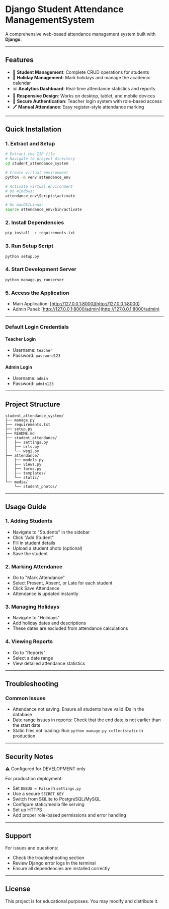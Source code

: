 # Django Student Attendance ManagementSystem

A comprehensive web-based attendance management system built with **Django**.

---

## Features

- 👥 **Student Management**: Complete CRUD operations for students  
- 📅 **Holiday Management**: Mark holidays and manage the academic calendar  
- 📊 **Analytics Dashboard**: Real-time attendance statistics and reports  
- 📱 **Responsive Design**: Works on desktop, tablet, and mobile devices  
- 🔐 **Secure Authentication**: Teacher login system with role-based access  
- 🖊 **Manual Attendance**: Easy register-style attendance marking  

---

## Quick Installation

### 1. Extract and Setup

```bash
# Extract the ZIP file
# Navigate to project directory
cd student_attendance_system

# Create virtual environment
python -m venv attendance_env

# Activate virtual environment
# On Windows:
attendance_env\Scripts\activate

# On macOS/Linux:
source attendance_env/bin/activate
```

### 2. Install Dependencies

```bash
pip install -r requirements.txt
```

### 3. Run Setup Script

```bash
python setup.py
```

### 4. Start Development Server

```bash
python manage.py runserver
```

### 5. Access the Application

- Main Application: [http://127.0.0.1:8000](http://127.0.0.1:8000)
- Admin Panel: [http://127.0.0.1:8000/admin](http://127.0.0.1:8000/admin)

---

### Default Login Credentials

#### Teacher Login

- Username: `teacher`
- Password: `password123`

#### Admin Login

- Username: `admin`
- Password: `admin123`

---

## Project Structure

```
student_attendance_system/
├── manage.py
├── requirements.txt
├── setup.py
├── README.md
├── student_attendance/
│   ├── settings.py
│   ├── urls.py
│   └── wsgi.py
├── attendance/
│   ├── models.py
│   ├── views.py
│   ├── forms.py
│   ├── templates/
│   └── static/
└── media/
    └── student_photos/
```

---

## Usage Guide

### 1. Adding Students
- Navigate to "Students" in the sidebar
- Click "Add Student"
- Fill in student details
- Upload a student photo (optional)
- Save the student

### 2. Marking Attendance
- Go to "Mark Attendance"
- Select Present, Absent, or Late for each student
- Click Save Attendance
- Attendance is updated instantly

### 3. Managing Holidays
- Navigate to "Holidays"
- Add holiday dates and descriptions
- These dates are excluded from attendance calculations

### 4. Viewing Reports
- Go to "Reports"
- Select a date range
- View detailed attendance statistics

---

## Troubleshooting

### Common Issues

- Attendance not saving: Ensure all students have valid IDs in the database
- Date range issues in reports: Check that the end date is not earlier than the start date
- Static files not loading: Run `python manage.py collectstatic` in production

---

## Security Notes

⚠️ Configured for DEVELOPMENT only

For production deployment:

- Set `DEBUG = False` in `settings.py`
- Use a secure `SECRET_KEY`
- Switch from SQLite to PostgreSQL/MySQL
- Configure static/media file serving
- Set up HTTPS
- Add proper role-based permissions and error handling

---

## Support

For issues and questions:

- Check the troubleshooting section
- Review Django error logs in the terminal
- Ensure all dependencies are installed correctly

---

## License

This project is for educational purposes. You may modify and distribute it.
